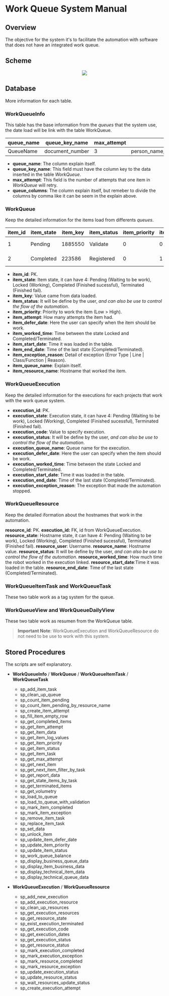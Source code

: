 # Work Queue System Manual

## Overview
The objective for the system it's to facilitate the automation with software that does not have an integrated work queue.

## Scheme
<p align="center">
  <img width="auto" height="auto" src="https://i.ibb.co/jTSfDxX/workqueue-diagram-drawio.png">
</p>



## Database
More information for each table.
### WorkQueueInfo
This table has the base information from the _queues_ that the system use, the date load will be link with the table WorkQueue.

| queue_name | queue_key_name  | max_attempt | queue_columns                                          |
| ---------- | --------------- | ----------- | ------------------------------------------------------ |
| QueueName  | document_number | 3           | person_name,document_number,document_type,person_email |

- **queue_name**: The column explain itself.
- **queue_key_name**: This field must have the column key to the data inserted in the table _WorkQueue_.
- **max_attempt**: This field is the number of attempts that one item in _WorkQueue_ will retry.
- **queue_columns**: The column explain itself, but remeber to divide the columns by comma like it can be seem in the explain above.

### WorkQueue
Keep the detailed information for the items load from differents _queues_.

| item_id | item_state | item_key | item_status | item_priority | item_attempt | item_defer_date | item_worked_time | item_start_date  | item_end_date    | item_exception_reason | item_queue_name | item_data   | item_resource_nam |
| ------- | ---------- | -------- | ----------- | ------------- | ------------ | --------------- | ---------------- | ---------------- | ---------------- | --------------------- | --------------- | ----------- | ----------------- |
| 1       | Pending    | 1885550  | Validate    | 0             | 0            |                 |                  | 18/02/2022 21:48 |                  |                       | QueueName       | 0x00E6ABB6F | HOSTNAME          |
| 2       | Completed  | 223586   | Registered  | 0             | 1            |                 | 00:02:00         | 18/02/2022 21:48 | 18/02/2022 22:02 |                       | QueueName       | 0x00E6ABB6F | HOSTNAME                  |

- **item_id**: PK.
- **item_state**: Item state, it can have 4: Pending (Waiting to be work), Locked (Working), Completed (Finished sucessful), Terminated (Finished fail). 
- **item_key**: Value came from data loaded.
- **item_status**: It will be define by the user, _and can also be use to control the flow of the automation_.
- **item_priority**:  Priority to work the item (Low > High).
- **item_attempt**: How many attempts the item had.
- **item_defer_date**: Here the user can specify when the item should be work.
- **item_worked_time**: Time between the state Locked and Completed/Terminated.
- **item_start_date**: Time it was loaded in the table.
- **item_end_date**: Time of the last state (Completed/Terminated).
- **item_exception_reason**: Detail of exception (Error Type | Line | Class/Function | Reason).
- **item_queue_name**: Explain itself.
- **item_resource_name**: Hostname that worked the item.


### WorkQueueExecution
Keep the detailed information for the executions for each projects that work with the work queue system.

- **execution_id**: PK.
- **execution_state**: Execution state, it can have 4: Pending (Waiting to be work), Locked (Working), Completed (Finished sucessful), Terminated (Finished fail). 
- **execution_code**: Value to specify execution.
- **execution_status**: It will be define by the user, _and can also be use to control the flow of the automation_.
- **execution_queue_name**: Queue name for the execution.
- **execution_defer_date**: Here the user can specify when the item should be work.
- **execution_worked_time**: Time between the state Locked and Completed/Terminated.
- **execution_start_date**: Time it was loaded in the table.
- **execution_end_date**: Time of the last state (Completed/Terminated).
- **execution_exception_reason**: The exception that made the automation stopped.

### WorkQueueResource
Keep the detailed iformation about the hostnames that work in the automation.

**resource_id**: PK.
**execution_id:** FK, id from WorkQueueExecution.
**resource_state**: Hostname state, it can have 4: Pending (Waiting to be work), Locked (Working), Completed (Finished sucessful), Terminated (Finished fail). 
**resource_user**: Username.
**resource_name**: Hostname value.
**resource_status**: It will be define by the user, _and can also be use to control the flow of the automation_.
**resource_worked_time**: How much time the robot worked in the execution linked.
**resource_start_date**:Time it was loaded in the table.
**resource_end_date**: Time of the last state (Completed/Terminated).

### WorkQueueItemTask and WorkQueueTask
These two table work as a tag system for the queue.

### WorkQueueView and WorkQueueDailyView
These two table work as resumen from the WorkQueue table.


> **Important Note**: WorkQueueExecution and WorkQueueResource do not need to be use to work with this system.

## Stored Procedures
The scripts are self explanatory.

- **WorkQueueInfo** / **WorkQueue** / **WorkQueueItemTask** / **WorkQueueTask**
	 - sp_add_item_task		 							
	 - sp_clean_up_queue		 							
	 - sp_count_item_pending		 						
	 - sp_count_item_pending_by_resource_name		 		
	 - sp_create_item_attempt		 	 					
	 - sp_fill_item_empty_row		 						
	 - sp_get_completed_items		 						
	 - sp_get_item_attempt		 						
	 - sp_get_item_data		 							
	 - sp_get_item_log_values		 						
	 - sp_get_item_priority		 						
	 - sp_get_item_status		 							
	 - sp_get_item_task		 	 						
	 - sp_get_max_attempt		 							
	 - sp_get_next_item		 							
	 - sp_get_next_item_filter_by_task		 			
	 - sp_get_report_data		 							
	 - sp_get_state_items_by_task		 					
	 - sp_get_terminated_items		 					
	 - sp_get_volumetry		 							
	 - sp_load_to_queue 									
	 - sp_load_to_queue_with_validation	 	 			
	 - sp_mark_item_completed		 						
	 - sp_mark_item_exception		 						
	 - sp_remove_item_task		 						
	 - sp_replace_item_task		 						
	 - sp_set_data		 								
	 - sp_unlock_item		 								
	 - sp_update_item_defer_date		 					
	 - sp_update_item_priority		 					
	 - sp_update_item_status		 						
	 - sp_work_queue_balance								
	 - sp_display_business_queue_data		 				
	 - sp_display_item_business_data		 				
	 - sp_display_technical_item_data		 				
	 - sp_display_technical_queue_data		 			

- **WorkQueueExecution** / **WorkQueueResource**
	- sp_add_new_execution
	- sp_add_execution_resource					
	- sp_clean_up_resources						
	- sp_get_execution_resources					
	- sp_get_resource_state						
	- sp_exist_execution_terminated				
	- sp_get_execution_code						
	- sp_get_execution_dates						
	- sp_get_execution_status					
	- sp_get_resource_status						
	- sp_mark_execution_completed				
	- sp_mark_execution_exception				
	- sp_mark_resource_completed					
	- sp_mark_resource_exception					
	- sp_update_execution_status					
	- sp_update_resource_status					
	- sp_wait_resources_update_status			
	- sp_create_execution_attempt				